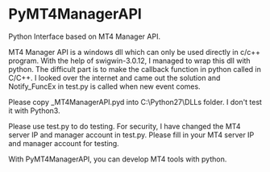 # PyMT4ManagerAPI
Python Interface based on MT4 Manager API.

MT4 Manager API is a windows dll which can only be used directly in c/c++ program. With the help of swigwin-3.0.12, I managed to wrap this dll with python. The difficult part is to make the callback function in python called in C/C++. I looked over the internet and came out the solution and Notify_FuncEx in test.py is called when new event comes.

Please copy _MT4ManagerAPI.pyd into C:\Python27\DLLs folder. I don't test it with Python3.

Please use test.py to do testing. For security, I have changed the MT4 server IP and manager account in test.py. Please fill in your MT4 server IP and manager account for testing.

With PyMT4ManagerAPI, you can develop MT4 tools with python.
